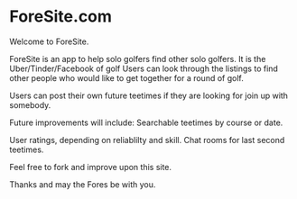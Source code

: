 # ForeSite.com

Welcome to ForeSite. 

ForeSite is an app to help solo golfers find other solo golfers. 
It is the Uber/Tinder/Facebook of golf
Users can look through the listings to find other people 
who would like to get together for a round of golf. 

Users can post their own future teetimes if they are looking for
join up with somebody. 

Future improvements will include:
Searchable teetimes by course or date.

User ratings, depending on reliablilty and skill. 
Chat rooms for last second teetimes. 

Feel free to fork and improve upon this site. 

Thanks and may the Fores be with you. 


